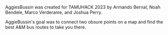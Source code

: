 AggiesBussin was created for TAMUHACK 2023 by Armando Bernal, Noah Bendele, Marco Verderame, and Joshua Perry.

AggieBussin's goal was to connect two obsure points on a map and find the best A&M bus routes to take you there.
